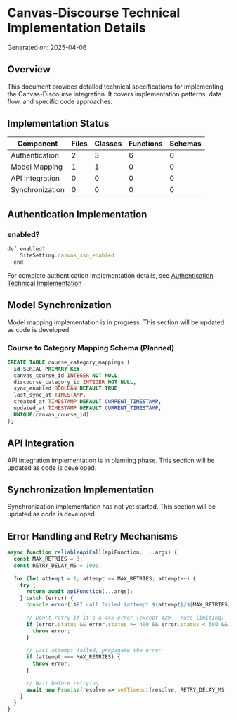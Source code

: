 # Canvas-Discourse Technical Implementation Details

Generated on: 2025-04-06

## Overview

This document provides detailed technical specifications for implementing the Canvas-Discourse integration. It covers implementation patterns, data flow, and specific code approaches.

## Implementation Status

| Component | Files | Classes | Functions | Schemas |
|-----------|-------|---------|-----------|--------|
| Authentication | 2 | 3 | 6 | 0 |
| Model Mapping | 1 | 1 | 0 | 0 |
| API Integration | 0 | 0 | 0 | 0 |
| Synchronization | 0 | 0 | 0 | 0 |

## Authentication Implementation

### enabled?

```javascript
def enabled?
    SiteSetting.canvas_sso_enabled
  end
```

For complete authentication implementation details, see [Authentication Technical Implementation](authentication_implementation.md)

## Model Synchronization

Model mapping implementation is in progress. This section will be updated as code is developed.

### Course to Category Mapping Schema (Planned)

```sql
CREATE TABLE course_category_mappings (
  id SERIAL PRIMARY KEY,
  canvas_course_id INTEGER NOT NULL,
  discourse_category_id INTEGER NOT NULL,
  sync_enabled BOOLEAN DEFAULT TRUE,
  last_sync_at TIMESTAMP,
  created_at TIMESTAMP DEFAULT CURRENT_TIMESTAMP,
  updated_at TIMESTAMP DEFAULT CURRENT_TIMESTAMP,
  UNIQUE(canvas_course_id)
);
```

## API Integration

API integration implementation is in planning phase. This section will be updated as code is developed.

## Synchronization Implementation

Synchronization implementation has not yet started. This section will be updated as code is developed.

## Error Handling and Retry Mechanisms

```javascript
async function reliableApiCall(apiFunction, ...args) {
  const MAX_RETRIES = 3;
  const RETRY_DELAY_MS = 1000;
  
  for (let attempt = 1; attempt <= MAX_RETRIES; attempt++) {
    try {
      return await apiFunction(...args);
    } catch (error) {
      console.error(`API call failed (attempt ${attempt}/${MAX_RETRIES}):`, error.message);
      
      // Don't retry if it's a 4xx error (except 429 - rate limiting)
      if (error.status && error.status >= 400 && error.status < 500 && error.status !== 429) {
        throw error;
      }
      
      // Last attempt failed, propagate the error
      if (attempt === MAX_RETRIES) {
        throw error;
      }
      
      // Wait before retrying
      await new Promise(resolve => setTimeout(resolve, RETRY_DELAY_MS * attempt));
    }
  }
}
```

